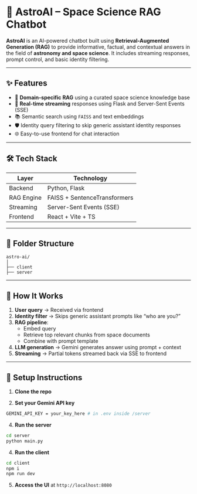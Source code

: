 # 🚀 AstroAI – Space Science RAG Chatbot

**AstroAI** is an AI-powered chatbot built using **Retrieval-Augmented Generation (RAG)** to provide informative, factual, and contextual answers in the field of **astronomy and space science**. It includes streaming responses, prompt control, and basic identity filtering.

---

## ✨ Features

* 🔭 **Domain-specific RAG** using a curated space science knowledge base
* 💬 **Real-time streaming** responses using Flask and Server-Sent Events (SSE)
* 📚 Semantic search using `FAISS` and text embeddings
* 🛡️ Identity query filtering to skip generic assistant identity responses
* 🌐 Easy-to-use frontend for chat interaction

---

## 🛠️ Tech Stack

| Layer      | Technology                   |
| ---------- | ---------------------------- |
| Backend    | Python, Flask                |
| RAG Engine | FAISS + SentenceTransformers |
| Streaming  | Server-Sent Events (SSE)     |
| Frontend   | React + Vite + TS            |

---

## 🧰 Folder Structure

```
astro-ai/
│
├── client
├── server
```

---

## 🚀 How It Works

1. **User query** → Received via frontend
2. **Identity filter** → Skips generic assistant prompts like “who are you?”
3. **RAG pipeline**:
   * Embed query
   * Retrieve top relevant chunks from space documents
   * Combine with prompt template
4. **LLM generation** → Gemini generates answer using prompt + context
5. **Streaming** → Partial tokens streamed back via SSE to frontend

---

## 🔧 Setup Instructions

1. **Clone the repo**

2. **Set your Gemini API key**

```bash
GEMINI_API_KEY = your_key_here # in .env inside /server
```

4. **Run the server**

```bash
cd server
python main.py
```

4. **Run the client**

```bash
cd client
npm i
npm run dev
```

5. **Access the UI** at `http://localhost:8080`
